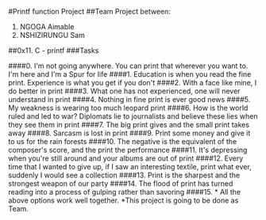 #Printf function Project
##Team Project between:
1. NGOGA Aimable
2. NSHIZIRUNGU Sam

##0x11. C - printf
###Tasks

####0. I'm not going anywhere. You can print that wherever you want to. I'm here and I'm a Spur for life
####1. Education is when you read the fine print. Experience is what you get if you don't
####2. With a face like mine, I do better in print
####3. What one has not experienced, one will never understand in print
####4. Nothing in fine print is ever good news
####5. My weakness is wearing too much leopard print
####6. How is the world ruled and led to war? Diplomats lie to journalists and believe these lies when they see them in print
####7. The big print gives and the small print takes away
####8. Sarcasm is lost in print
####9. Print some money and give it to us for the rain forests
####10. The negative is the equivalent of the composer's score, and the print the performance
####11. It's depressing when you're still around and your albums are out of print
####12. Every time that I wanted to give up, if I saw an interesting textile, print what ever, suddenly I would see a collection
####13. Print is the sharpest and the strongest weapon of our party
####14. The flood of print has turned reading into a process of gulping rather than savoring
####15. * All the above options work well together.
*This project is going to be done as Team.
